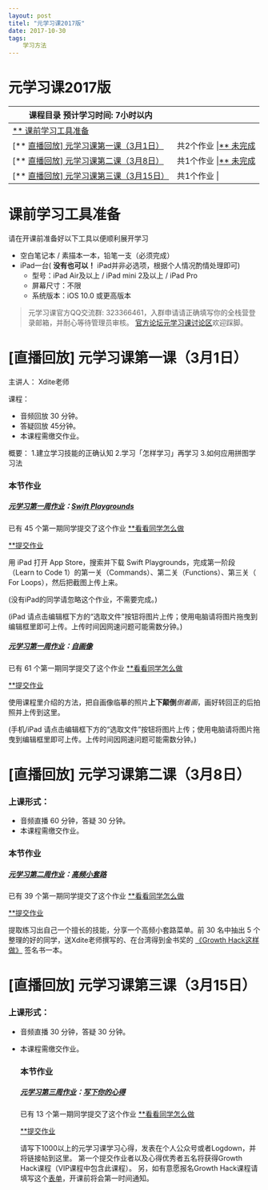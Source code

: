 ```yaml
---
layout: post
titel: "元学习课2017版"
date: 2017-10-30
tags:
    学习方法
---
```

# 元学习课2017版

| 课程目录 预计学习时间: 7小时以内                       |                                          |
| ---------------------------------------- | ---------------------------------------- |
| [**  课前学习工具准备](https://fullstack.xinshengdaxue.com/posts/453) |                                          |
| [**  [直播回放\] 元学习课第一课（3月1日）](https://fullstack.xinshengdaxue.com/posts/448) | 共2个作业 \|[** 未完成](https://fullstack.xinshengdaxue.com/posts/448#task) |
| [**  [直播回放\] 元学习课第二课（3月8日）](https://fullstack.xinshengdaxue.com/posts/449) | 共1个作业 \|[** 未完成](https://fullstack.xinshengdaxue.com/posts/449#task) |
| [**  [直播回放\] 元学习课第三课（3月15日）](https://fullstack.xinshengdaxue.com/posts/450) | 共1个作业 \|                                 |

# 课前学习工具准备

请在开课前准备好以下工具以便顺利展开学习

- 空白笔记本 / 素描本一本，铅笔一支（必须完成）
- iPad一台( **没有也可以！** iPad并非必选项，根据个人情况酌情处理即可)
  - 型号：iPad Air及以上 / iPad mini 2及以上 / iPad Pro
  - 屏幕尺寸：不限
  - 系统版本：iOS 10.0 或更高版本

> 元学习课官方QQ交流群: 323366461，入群申请请正确填写你的全栈营登录邮箱，并耐心等待管理员审核。
> [官方论坛元学习课讨论区](http://forum.qzy.camp/c/44-category)欢迎踩脚。

# [直播回放] 元学习课第一课（3月1日）

主讲人：
Xdite老师

课程：

- 音频回放 30 分钟。
- 答疑回放 45分钟。
- 本课程需缴交作业。

概要：
1.建立学习技能的正确认知
2.学习「怎样学习」再学习
3.如何应用拼图学习法

### 本节作业

##### [元学习第一周作业](https://fullstack.xinshengdaxue.com/assignments/19)：[Swift Playgrounds](https://fullstack.xinshengdaxue.com/tasks/136)

已有 45 个第一期同学提交了这个作业 [**看看同学怎么做](https://fullstack.xinshengdaxue.com/tasks/136/other_answers?order=recent)

[**提交作业](https://fullstack.xinshengdaxue.com/tasks/136)

用 iPad 打开 App Store，搜索并下载 Swift Playgrounds，完成第一阶段（Learn to Code 1）的第一关（Commands）、第二关（Functions）、第三关（ For Loops），然后把截图上传上来。

(没有iPad的同学请忽略这个作业，不需要完成。)

(iPad 请点击编辑框下方的“选取文件”按钮将图片上传；使用电脑请将图片拖曳到编辑框里即可上传。上传时间因网速问题可能需数分钟。)

##### [元学习第一周作业](https://fullstack.xinshengdaxue.com/assignments/19)：[自画像](https://fullstack.xinshengdaxue.com/tasks/137)

已有 61 个第一期同学提交了这个作业 [**看看同学怎么做](https://fullstack.xinshengdaxue.com/tasks/137/other_answers?order=recent)

[**提交作业](https://fullstack.xinshengdaxue.com/tasks/137)

使用课程里介绍的方法，把自画像临摹的照片**上下颠倒***倒着画*，画好转回正的后拍照并上传到这里。

(手机/iPad 请点击编辑框下方的“选取文件”按钮将图片上传；使用电脑请将图片拖曳到编辑框里即可上传。上传时间因网速问题可能需数分钟。)

# [直播回放] 元学习课第二课（3月8日）

### 上课形式：

- 音频直播 60 分钟，答疑 30 分钟。
- 本课程需缴交作业。

### 本节作业

##### [元学习第二周作业](https://fullstack.xinshengdaxue.com/assignments/34)：[高频小套路](https://fullstack.xinshengdaxue.com/tasks/254)

已有 39 个第一期同学提交了这个作业 [**看看同学怎么做](https://fullstack.xinshengdaxue.com/tasks/254/other_answers?order=recent)

[**提交作业](https://fullstack.xinshengdaxue.com/tasks/254)

提取练习出自己一个擅长的技能，分享一个高频小套路菜单。前 30 名中抽出 5 个整理的好的同学，送Xdite老师撰写的、在台湾得到金书奖的 [《Growth Hack这样做》](https://www.google.com.tw/url?sa=i&rct=j&q=&esrc=s&source=images&cd=&cad=rja&uact=8&ved=0ahUKEwjI25aX5dLSAhWDfbwKHcbrD78QjRwIBw&url=http%3A%2F%2Fblog.xdite.net%2Fposts%2F2016%2F05%2F07%2Fmy-new-book-growth-hack&psig=AFQjCNFTzer_bxux0IP-ZCm757y9aB8CiQ&ust=1489470775987601) 签名书一本。

# [直播回放] 元学习课第三课（3月15日）

### 上课形式：

- 音频直播 30 分钟，答疑 30 分钟。

- 本课程需缴交作业。

  ### 本节作业

  ##### [元学习第三周作业](https://fullstack.xinshengdaxue.com/assignments/38)：[写下你的心得](https://fullstack.xinshengdaxue.com/tasks/270)

  已有 13 个第一期同学提交了这个作业 [**看看同学怎么做](https://fullstack.xinshengdaxue.com/tasks/270/other_answers?order=recent)

  [**提交作业](https://fullstack.xinshengdaxue.com/tasks/270)

  请写下1000以上的元学习课学习心得，发表在个人公众号或者Logdown，并将链接帖到这里。
  第一个提交作业者以及心得优秀者五名将获得Growth Hack课程（VIP课程中包含此课程）。
  另，如有意愿报名Growth Hack课程请填写这个[表单](https://jinshuju.net/f/lmDiGS)，开课前将会第一时间通知。
